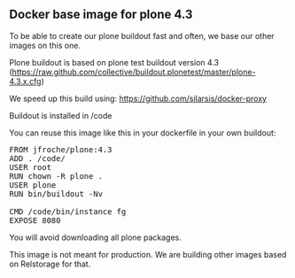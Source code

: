 Docker base image for plone 4.3
-------------------------------

To be able to create our plone buildout fast and often, we base our other images on this one.

Plone buildout is based on plone test buildout version 4.3 (https://raw.github.com/collective/buildout.plonetest/master/plone-4.3.x.cfg)

We speed up this build using: https://github.com/silarsis/docker-proxy

Buildout is installed in /code

You can reuse this image like this in your dockerfile in your own buildout:

<pre>
FROM jfroche/plone:4.3
ADD . /code/
USER root
RUN chown -R plone .
USER plone
RUN bin/buildout -Nv

CMD /code/bin/instance fg
EXPOSE 8080
</pre>

You will avoid downloading all plone packages.

This image is not meant for production. We are building other images based on Relstorage for that.
